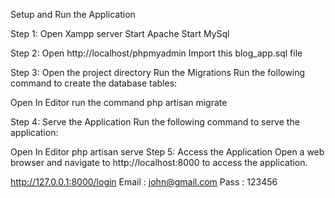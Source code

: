 Setup and Run the Application

Step 1: Open Xampp server
Start Apache
Start MySql


Step 2: Open http://localhost/phpmyadmin
Import this blog_app.sql file



Step 3: Open the project directory
Run the Migrations
Run the following command to create the database tables:


Open In Editor
run the command
php artisan migrate


Step 4: Serve the Application
Run the following command to serve the application:




Open In Editor
php artisan serve
Step 5: Access the Application
Open a web browser and navigate to http://localhost:8000 to access the application.


http://127.0.0.1:8000/login
Email : john@gmail.com 
Pass : 123456

